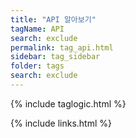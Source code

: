 ```yaml
---
title: "API 알아보기" 
tagName: API
search: exclude
permalink: tag_api.html
sidebar: tag_sidebar
folder: tags
search: exclude
---
```

{% include taglogic.html %}

{% include links.html %}
